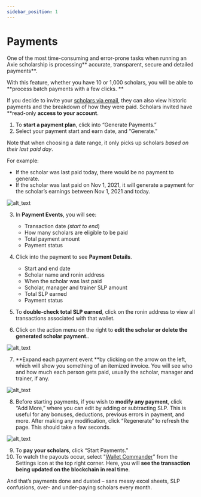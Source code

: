 ```yaml
---
sidebar_position: 1
---
```


# Payments

One of the most time-consuming and error-prone tasks when running an Axie scholarship is processing** accurate, transparent, secure and detailed payments**.

With this feature, whether you have 10 or 1,000 scholars, you will be able to **process batch payments with a few clicks. **

If you decide to invite your [scholars via email](user-management.md#invite-user-from-user-management), they can also view historic payments and the breakdown of how they were paid. Scholars invited have **read-only **access to your account**.

1. To **start a payment plan**, click into “Generate Payments.”
2. Select your payment start and earn date, and “Generate.”

Note that when choosing a date range, it only picks up scholars _based on their last paid day_.

For example:

* If the scholar was last paid today, there would be no payment to generate.
* If the scholar was last paid on Nov 1, 2021, it will generate a payment for the scholar’s earnings between Nov 1, 2021 and today.

![alt_text](images/image14.gif "image_tooltip")

3. In **Payment Events**, you will see:

    * Transaction date _(start to end_)
    * How many scholars are eligible to be paid
    * Total payment amount
    * Payment status

4. Click into the payment to see **Payment Details**.
    * Start and end date
    * Scholar name and ronin address
    * When the scholar was last paid
    * Scholar, manager and trainer SLP amount
    * Total SLP earned
    * Payment status
5. To **double-check total SLP earned**, click on the ronin address to view all transactions associated with that wallet.
6. Click on the action menu on the right to **edit the scholar or delete the generated scholar payment.**.

![alt_text](images/image15.png "image_tooltip")

7. **Expand each payment event **by clicking on the arrow on the left, which will show you something of an itemized invoice. You will see who and how much each person gets paid, usually the scholar, manager and trainer, if any.

![alt_text](images/image16.gif "image_tooltip")

8. Before starting payments, if you wish to **modify any payment**, click “Add More,” where you can edit by adding or subtracting SLP. This is useful for any bonuses, deductions, previous errors in payment, and more. After making any modification, click “Regenerate” to refresh the page. This should take a few seconds.

![alt_text](images/image17.gif "image_tooltip")

9. To **pay your scholars**, click “Start Payments.”
10. To watch the payouts occur, select "[Wallet Commander](wallet-commander.md)” from the Settings icon at the top right corner. Here, you will **see the transaction being updated on the blockchain in real time**.

And that’s payments done and dusted – sans messy excel sheets, SLP confusions, over- and under-paying scholars every month.